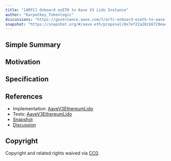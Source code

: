 ```yaml
---
title: "[ARFC] Onboard ezETH to Aave V3 Lido Instance"
author: "Karpatkey_Tokenlogic"
discussions: "https://governance.aave.com/t/arfc-onboard-ezeth-to-aave-v3-lido-instance/18504"
snapshot: "https://snapshot.org/#/aave.eth/proposal/0x7ef22a28cb6729ea4a978b02332ff1af8ed924a726915f9a6debf835d8bf8048"
---
```


## Simple Summary

## Motivation

## Specification

## References

- Implementation: [AaveV3EthereumLido](https://github.com/bgd-labs/aave-proposals-v3/blob/main/src/20240812_AaveV3EthereumLido_ARFCOnboardEzETHToAaveV3LidoInstance/AaveV3EthereumLido_ARFCOnboardEzETHToAaveV3LidoInstance_20240812.sol)
- Tests: [AaveV3EthereumLido](https://github.com/bgd-labs/aave-proposals-v3/blob/main/src/20240812_AaveV3EthereumLido_ARFCOnboardEzETHToAaveV3LidoInstance/AaveV3EthereumLido_ARFCOnboardEzETHToAaveV3LidoInstance_20240812.t.sol)
- [Snapshot](https://snapshot.org/#/aave.eth/proposal/0x7ef22a28cb6729ea4a978b02332ff1af8ed924a726915f9a6debf835d8bf8048)
- [Discussion](https://governance.aave.com/t/arfc-onboard-ezeth-to-aave-v3-lido-instance/18504)

## Copyright

Copyright and related rights waived via [CC0](https://creativecommons.org/publicdomain/zero/1.0/).
